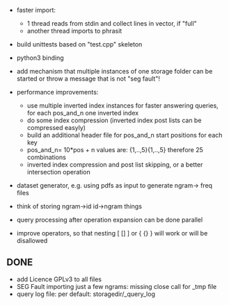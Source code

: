 * faster import:
    * 1 thread reads from stdin and collect lines in vector, if "full"
    * another thread imports to phrasit

* build unittests based on "test.cpp" skeleton
* python3 binding
* add mechanism that multiple instances of one storage folder can be started
	or throw a message that is not "seg fault"!
* performance improvements:
    * use multiple inverted index instances for faster answering queries,
        for each pos_and_n one inverted index
    * do some index compression (inverted index post lists can be compressed easyly)
    * build an additional header file for pos_and_n start positions for each key
    * pos_and_n= 10*pos + n  values are:
        {1,..,5}{1,..,5} therefore 25 combinations
    * inverted index compression and post list skipping, or a better intersection operation

* dataset generator, e.g. using pdfs as input to generate ngram-> freq files
* think of storing ngram->id id->ngram things
* query processing after operation expansion can be done parallel
* improve operators, so that nesting [ [] ] or { {} } will work or will be disallowed


DONE
----
* add Licence GPLv3 to all files
* SEG Fault importing just a few ngrams: missing close call for _tmp file
* query log file: per default: storagedir/_query_log

